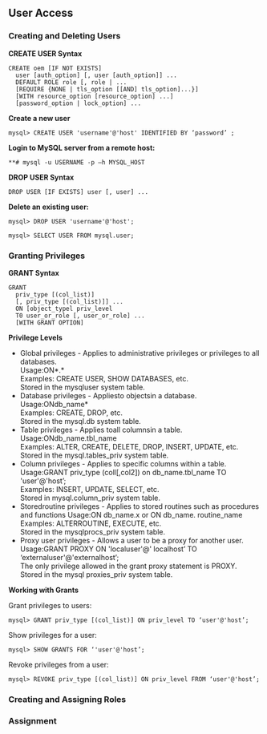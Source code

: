 ## User Access

### Creating and Deleting Users 

**CREATE USER Syntax**  
```
CREATE oem [IF NOT EXISTS]  
  user [auth_option] [, user [auth_option]] ...  
  DEFAULT ROLE role [, role | ...  
  [REQUIRE {NONE | tls_option [[AND] tls_option]...}]  
  [WITH resource_option [resource_option] ...]  
  [password_option | lock_option] ...  
```

**Create a new user**  
```
mysql> CREATE USER 'username'@'host' IDENTIFIED BY ‘password’ ;
```
**Login to MySQL server from a remote host:**  
```
**# mysql -u USERNAME -p —h MYSQL_HOST
```

**DROP USER Syntax**  
```
DROP USER [IF EXISTS] user [, user] ...  
```

**Delete an existing user:**  
```
mysql> DROP USER 'username'@'host';

mysql> SELECT USER FROM mysql.user;
```

### Granting Privileges 

**GRANT Syntax**  
```
GRANT
  priv_type [(col_list)]
  [, priv_type [(col_list)]] ...
  ON [object_typel priv_level
  T0 user_or_role [, user_or_role] ...
  [WITH GRANT OPTION]
```

**Privilege Levels**  
- Global privileges - Applies to administrative privileges or privileges to all databases.  
  Usage:ON*.*  
  Examples: CREATE USER, SHOW DATABASES, etc.  
  Stored in the mysqluser system table.  
- Database privileges - Appliesto objectsin a database.  
  Usage:ONdb_name*  
  Examples: CREATE, DROP, etc.  
  Stored in the mysql.db system table.  
- Table privileges - Applies toall columnsin a table.  
  Usage:ONdb_name.tbl_name  
  Examples: ALTER, CREATE, DELETE, DROP, INSERT, UPDATE, etc.  
  Stored in the mysql.tables_priv system table.  
- Column privileges - Applies to specific columns within a table.
  Usage:GRANT priv_type (coll[,col2]) on db_name.tbl_name TO 'user'@'host’;  
  Examples: INSERT, UPDATE, SELECT, etc.  
  Stored in mysql.column_priv system table.  
- Storedroutine privileges - Applies to stored routines such as procedures and functions
  Usage:ON db_name.x or ON db_name. routine_name  
  Examples: ALTERROUTINE, EXECUTE, etc.  
  Stored in the mysqlprocs_priv system table.  
- Proxy user privileges - Allows a user to be a proxy for another user.
  Usage:GRANT PROXY ON 'localuser'@' localhost’ TO ‘externaluser'@'externalhost’;  
  The only privilege allowed in the grant proxy statement is PROXY.  
  Stored in the mysql proxies_priv system table.  

**Working with Grants**  

Grant privileges to users:  
```
mysql> GRANT priv_type [(col_list)] ON priv_level TO ‘user'@'host’;
```

Show privileges for a user:  
```
mysql> SHOW GRANTS FOR ‘'user'@'host’;
```

Revoke privileges from a user:  
```
mysql> REVOKE priv_type [(col_list)] ON priv_level FROM ‘user'@'host’;
```

### Creating and Assigning Roles 

### Assignment 
